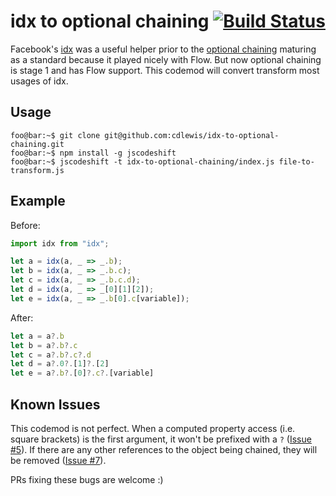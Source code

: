 # idx to optional chaining [![Build Status](https://travis-ci.com/cdlewis/idx-to-optional-chaining.svg?branch=master)](https://travis-ci.com/cdlewis/idx-to-optional-chaining)

Facebook's [idx](https://github.com/facebookincubator/idx) was a useful helper prior to the [optional chaining](https://github.com/tc39/proposal-optional-chaining) maturing as a standard because it
played nicely with Flow. But now optional chaining is stage 1 and has Flow support. This codemod
will convert transform most usages of idx.

## Usage

```console
foo@bar:~$ git clone git@github.com:cdlewis/idx-to-optional-chaining.git
foo@bar:~$ npm install -g jscodeshift
foo@bar:~$ jscodeshift -t idx-to-optional-chaining/index.js file-to-transform.js
```

## Example

Before:

```js
import idx from "idx";

let a = idx(a, _ => _.b);
let b = idx(a, _ => _.b.c);
let c = idx(a, _ => _.b.c.d);
let d = idx(a, _ => _[0][1][2]);
let e = idx(a, _ => _.b[0].c[variable]);
```

After:

```js
let a = a?.b
let b = a?.b?.c
let c = a?.b?.c?.d
let d = a?.0?.[1]?.[2]
let e = a?.b?.[0]?.c?.[variable]
```

## Known Issues
This codemod is not perfect. When a computed property access (i.e. square brackets) is the first argument, it won't be prefixed with a `?` ([Issue #5](https://github.com/cdlewis/idx-to-optional-chaining/issues/5)). If there are any other references to the object being chained, they will be removed ([Issue #7](https://github.com/cdlewis/idx-to-optional-chaining/issues/7)).

PRs fixing these bugs are welcome :)
